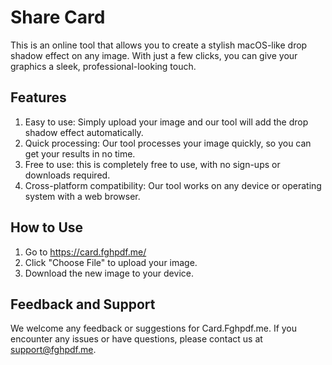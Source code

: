<!--
 * @Author: fghpdf
 * @Date: 2023-03-25 20:35:42
 * @LastEditTime: 2023-03-25 21:42:51
 * @LastEditors: fghpdf
-->
# Share Card
This is an online tool that allows you to create a stylish macOS-like drop shadow effect on any image. With just a few clicks, you can give your graphics a sleek, professional-looking touch.

## Features
1. Easy to use: Simply upload your image and our tool will add the drop shadow effect automatically.
2. Quick processing: Our tool processes your image quickly, so you can get your results in no time.
3. Free to use: this is completely free to use, with no sign-ups or downloads required.
4. Cross-platform compatibility: Our tool works on any device or operating system with a web browser.
## How to Use
1. Go to https://card.fghpdf.me/
2. Click "Choose File" to upload your image.
3. Download the new image to your device.
## Feedback and Support
We welcome any feedback or suggestions for Card.Fghpdf.me. If you encounter any issues or have questions, please contact us at support@fghpdf.me.